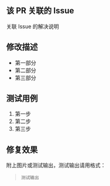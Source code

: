 ## 该 PR 关联的 Issue

关联 Issue 的解决说明

## 修改描述

- 第一部分
- 第二部分
- 第三部分

## 测试用例

1. 第一步
2. 第二步
3. 第三步

## 修复效果

附上图片或测试输出，测试输出请用格式：

> ```
> 测试输出
> ```